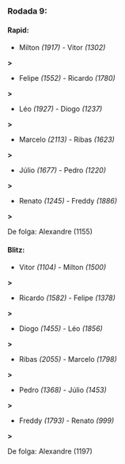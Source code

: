 ### Rodada 9:

#### Rapid:

* Milton *(1917)*     -     Vitor *(1302)*

 **>** 
* Felipe *(1552)*     -     Ricardo *(1780)*

 **>** 
* Léo *(1927)*     -     Diogo *(1237)*

 **>** 
* Marcelo *(2113)*     -     Ribas *(1623)*

 **>** 
* Júlio *(1677)*     -     Pedro *(1220)*

 **>** 
* Renato *(1245)*     -     Freddy *(1886)*

 **>** 

De folga: Alexandre (1155)

#### Blitz:

* Vitor *(1104)*     -     Milton *(1500)*

 **>** 
* Ricardo *(1582)*     -     Felipe *(1378)*

 **>** 
* Diogo *(1455)*     -     Léo *(1856)*

 **>** 
* Ribas *(2055)*     -     Marcelo *(1798)*

 **>** 
* Pedro *(1368)*     -     Júlio *(1453)*

 **>** 
* Freddy *(1793)*     -     Renato *(999)*

 **>** 

De folga: Alexandre (1197)

